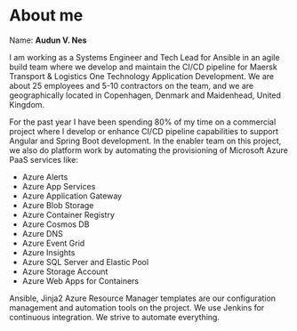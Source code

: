 # About me

Name: **Audun V. Nes**

I am working as a Systems Engineer and Tech Lead for Ansible in an agile build team where we develop and maintain the CI/CD pipeline for Maersk Transport & Logistics One Technology Application Development. We are about 25 employees and 5-10 contractors on the team, and we are geographically located in Copenhagen, Denmark and Maidenhead, United Kingdom.

For the past year I have been spending 80% of my time on a commercial project where I develop or enhance CI/CD pipeline capabilities to support Angular and Spring Boot development. In the enabler team on this project, we also do platform work by automating the provisioning of Microsoft Azure PaaS services like:

* Azure Alerts
* Azure App Services
* Azure Application Gateway
* Azure Blob Storage
* Azure Container Registry
* Azure Cosmos DB
* Azure DNS
* Azure Event Grid
* Azure Insights
* Azure SQL Server and Elastic Pool
* Azure Storage Account
* Azure Web Apps for Containers

Ansible, Jinja2 Azure Resource Manager templates are our configuration management and automation tools on the project. We use Jenkins for continuous integration. We strive to automate everything.
